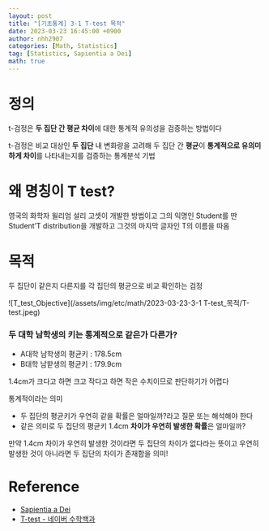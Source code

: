 ```yaml
---
layout: post
title: "[기초통계] 3-1 T-test 목적"
date: 2023-03-23 16:45:00 +0900
author: nhh2907
categories: [Math, Statistics]
tag: [Statistics, Sapientia a Dei]
math: true
---
```

# 정의

t-검정은 **두 집단 간 평균 차이**에 대한 통계적 유의성을 검증하는 방법이다

t-검정은 비교 대상인 **두 집단** 내 변화량을 고려해 두 집단 간 **평균**이 **통계적으로 유의미하게 차이**를 나타내는지를 검증하는 통계분석 기법

# 왜 명칭이 T test?

영국의 화학자 윌리엄 설리 고셋이 개발한 방법이고 그의 익명인 Student를 딴 Student’T distribution을 개발하고 그것의 마지막 글자인 T의 이름을 따옴

# 목적

두 집단이 같은지 다른지를 각 집단의 평균으로 비교 확인하는 검정

![T_test_Objective](/assets/img/etc/math/2023-03-23-3-1 T-test_목적/T-test.jpeg)

### 두 대학 남학생의 키는 통계적으로 같은가 다른가?

- A대학 남학생의 평균키 : 178.5cm
- B대학 남핟생의 평균키 :  179.9cm

1.4cm가 크다고 하면 크고 작다고 하면 작은 수치이므로 판단하기가 어렵다

통계적이라는 의미

- 두 집단의 평균키가 우연히 같을 확률은 얼마일까?라고 질문 또는 해석해야 한다
- 같은 의미로 두 집단의 평균키 1.4cm **차이가 우연히 발생한 확률**은 얼마일까?

만약 1.4cm 차이가 우연히 발생한 것이라면 두 집단의 차이가 없다라는 뜻이고 우연히 발생한 것이 아니라면 두 집단의 차이가 존재함을 의미!

# Reference
- [Sapientia a Dei](https://www.youtube.com/watch?v=mEWQ_vl3IPw&list=PLalb9l0_6WArHh18Plrn8uIGBUKalqsf-)
- [T-test - 네이버 수학백과](https://terms.naver.com/entry.naver?docId=1625381&cid=42251&categoryId=42262)
